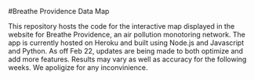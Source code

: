 #Breathe Providence Data Map

This repository hosts the code for the interactive map displayed in the website for Breathe Providence, an air pollution monotoring network. The app is currently hosted on Heroku and built using Node.js and Javascript and Python. As off Feb 22, updates are being made to both optimize and add more features. Results may vary as well as accuracy for the following weeks. We apoligize for any inconvinience. 
